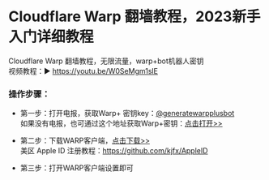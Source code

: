 # Cloudflare Warp 翻墙教程，2023新手入门详细教程
Cloudflare Warp 翻墙教程，无限流量，warp+bot机器人密钥<br>
视频教程：▶ https://youtu.be/W0SeMgm1slE

### 操作步骤：
- 第一步：打开电报，获取Warp+ 密钥key：<a href="https://t.me/generatewarpplusbot" target="_blank">@generatewarpplusbot</a>
<br>如果没有电报，也可通过这个地址获取Warp+密钥：<a href="https://t.me/s/warpplus" target="_blank">点击打开>></a>

- 第二步：下载WARP客户端，<a href="https://1.1.1.1/zh-Hans/" target="_blank">点击下载>></a>
<br>美区 Apple ID 注册教程：https://github.com/kjfx/AppleID

- 第三步：打开WARP客户端设置即可
